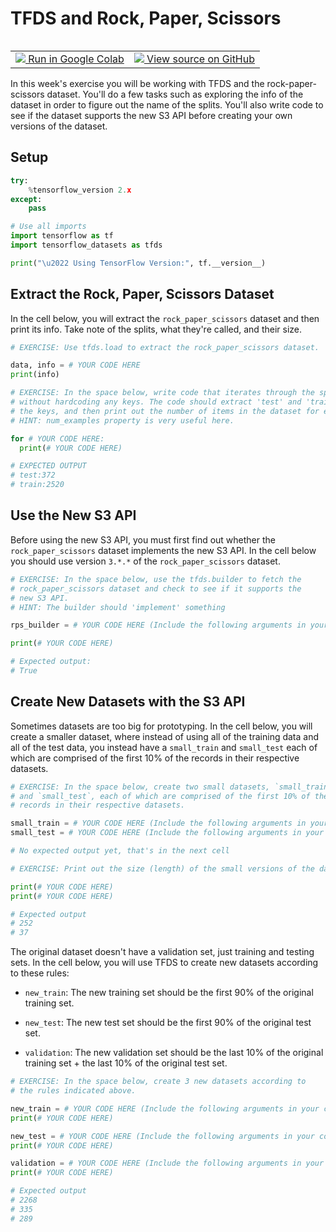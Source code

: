 # TFDS and Rock, Paper, Scissors

<table class="tfo-notebook-buttons" align="left">
  <td>
    <a target="_blank" href="https://colab.research.google.com/github/lmoroney/dlaicourse/blob/master/TensorFlow%20Deployment/Course%203%20-%20TensorFlow%20Datasets/Week%201/Exercises/TFDS_Week1_Exercise.ipynb">
    <img src="https://www.tensorflow.org/images/colab_logo_32px.png" />
    Run in Google Colab</a>
  </td>
  <td>
    <a target="_blank" href="https://github.com/lmoroney/dlaicourse/blob/master/TensorFlow%20Deployment/Course%203%20-%20TensorFlow%20Datasets/Week%201/Exercises/TFDS_Week1_Exercise.ipynb">
    <img src="https://www.tensorflow.org/images/GitHub-Mark-32px.png" />
    View source on GitHub</a>
  </td>
</table>

In this week's exercise you will be working with TFDS and the rock-paper-scissors dataset. You'll do a few tasks such as exploring the info of the dataset in order to figure out the name of the splits. You'll also write code to see if the dataset supports the new S3 API before creating your own versions of the dataset.

## Setup


```python
try:
    %tensorflow_version 2.x
except:
    pass
```


```python
# Use all imports
import tensorflow as tf
import tensorflow_datasets as tfds

print("\u2022 Using TensorFlow Version:", tf.__version__)
```

## Extract the Rock, Paper, Scissors Dataset

In the cell below, you will extract the `rock_paper_scissors` dataset and then print its info. Take note of the splits, what they're called, and their size.


```python
# EXERCISE: Use tfds.load to extract the rock_paper_scissors dataset.

data, info = # YOUR CODE HERE
print(info)
```


```python
# EXERCISE: In the space below, write code that iterates through the splits
# without hardcoding any keys. The code should extract 'test' and 'train' as
# the keys, and then print out the number of items in the dataset for each key. 
# HINT: num_examples property is very useful here.

for # YOUR CODE HERE:
  print(# YOUR CODE HERE)

# EXPECTED OUTPUT
# test:372
# train:2520
```

## Use the New S3 API

Before using the new S3 API, you must first find out whether the `rock_paper_scissors` dataset implements the new S3 API. In the cell below you should use version `3.*.*` of the `rock_paper_scissors` dataset.


```python
# EXERCISE: In the space below, use the tfds.builder to fetch the
# rock_paper_scissors dataset and check to see if it supports the
# new S3 API. 
# HINT: The builder should 'implement' something

rps_builder = # YOUR CODE HERE (Include the following arguments in your code: "rock_paper_scissors:3.*.*")

print(# YOUR CODE HERE)

# Expected output:
# True
```

## Create New Datasets with the S3 API

Sometimes datasets are too big for prototyping. In the cell below, you will create a smaller dataset, where instead of using all of the training data and all of the test data, you instead have a `small_train` and `small_test` each of which are comprised of the first 10% of the records in their respective datasets.


```python
# EXERCISE: In the space below, create two small datasets, `small_train`
# and `small_test`, each of which are comprised of the first 10% of the
# records in their respective datasets.

small_train = # YOUR CODE HERE (Include the following arguments in your code: "rock_paper_scissors:3.*.*")
small_test = # YOUR CODE HERE (Include the following arguments in your code: "rock_paper_scissors:3.*.*")

# No expected output yet, that's in the next cell
```


```python
# EXERCISE: Print out the size (length) of the small versions of the datasets.

print(# YOUR CODE HERE)
print(# YOUR CODE HERE)

# Expected output
# 252
# 37
```

The original dataset doesn't have a validation set, just training and testing sets. In the cell below, you will use TFDS to create new datasets according to these rules:

* `new_train`: The new training set should be the first 90% of the original training set.


* `new_test`: The new test set should be the first 90% of the original test set.


* `validation`: The new validation set should be the last 10% of the original training set + the last 10% of the original test set.


```python
# EXERCISE: In the space below, create 3 new datasets according to
# the rules indicated above.

new_train = # YOUR CODE HERE (Include the following arguments in your code: "rock_paper_scissors:3.*.*")
print(# YOUR CODE HERE)

new_test = # YOUR CODE HERE (Include the following arguments in your code: "rock_paper_scissors:3.*.*")
print(# YOUR CODE HERE)

validation = # YOUR CODE HERE (Include the following arguments in your code: "rock_paper_scissors:3.*.*")
print(# YOUR CODE HERE)

# Expected output
# 2268
# 335
# 289
```
